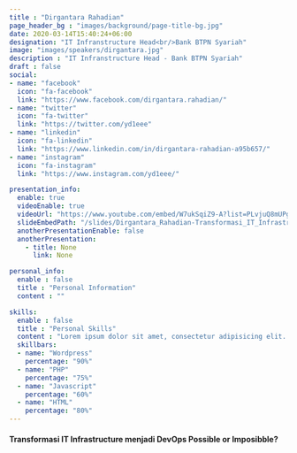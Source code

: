 ```yaml
---
title : "Dirgantara Rahadian"
page_header_bg : "images/background/page-title-bg.jpg"
date: 2020-03-14T15:40:24+06:00
designation: "IT Infranstructure Head<br/>Bank BTPN Syariah"
image: "images/speakers/dirgantara.jpg"
description : "IT Infranstructure Head - Bank BTPN Syariah"
draft : false
social:
- name: "facebook"
  icon: "fa-facebook"
  link: "https://www.facebook.com/dirgantara.rahadian/"
- name: "twitter"
  icon: "fa-twitter"
  link: "https://twitter.com/yd1eee"
- name: "linkedin"
  icon: "fa-linkedin"
  link: "https://www.linkedin.com/in/dirgantara-rahadian-a95b657/"
- name: "instagram"
  icon: "fa-instagram"
  link: "https://www.instagram.com/yd1eee/"

presentation_info:
  enable: true
  videoEnable: true
  videoUrl: "https://www.youtube.com/embed/W7ukSqiZ9-A?list=PLvjuQ8mUPgNcJnD3k_QNWOohhMfp0t3Jb"
  slideEmbedPath: "/slides/Dirgantara_Rahadian-Transformasi_IT_Infrastructure_menjadi_DevOps_Possible_or_Imposibble.pdf"
  anotherPresentationEnable: false
  anotherPresentation:
    - title: None
      link: None

personal_info:
  enable : false
  title : "Personal Information"
  content : ""

skills:
  enable : false
  title : "Personal Skills"
  content : "Lorem ipsum dolor sit amet, consectetur adipisicing elit. Excepturi explicabo suscipit deleniti voluptatum quos nostrum iure doloremque."
  skillbars:
  - name: "Wordpress"
    percentage: "90%"
  - name: "PHP"
    percentage: "75%"
  - name: "Javascript"
    percentage: "60%"
  - name: "HTML"
    percentage: "80%"
---
```

#### Transformasi IT Infrastructure menjadi DevOps Possible or Imposibble?
